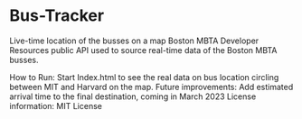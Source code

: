 # Bus-Tracker

Live-time location of the busses on a map
Boston MBTA Developer Resources public API used to source real-time data of the Boston MBTA busses.

How to Run: Start Index.html to see the real data on bus location circling between MIT and Harvard on the map.
Future improvements: Add estimated arrival time to the final destination, coming in March 2023
License information: MIT License 
